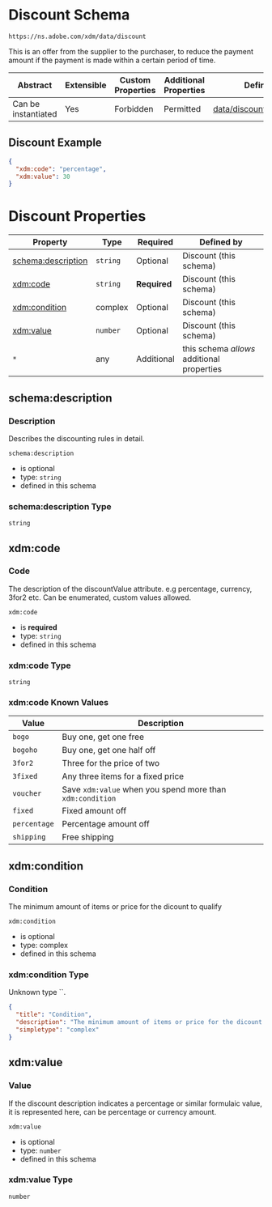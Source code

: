 
# Discount Schema

```
https://ns.adobe.com/xdm/data/discount
```

This is an offer from the supplier to the purchaser, to reduce the payment amount if the payment is made within a certain period of time.

| Abstract | Extensible | Custom Properties | Additional Properties | Defined In |
|----------|------------|-------------------|-----------------------|------------|
| Can be instantiated | Yes | Forbidden | Permitted | [data/discount.schema.json](data/discount.schema.json) |

## Discount Example
```json
{
  "xdm:code": "percentage",
  "xdm:value": 30
}
```

# Discount Properties

| Property | Type | Required | Defined by |
|----------|------|----------|------------|
| [schema:description](#schemadescription) | `string` | Optional | Discount (this schema) |
| [xdm:code](#xdmcode) | `string` | **Required** | Discount (this schema) |
| [xdm:condition](#xdmcondition) | complex | Optional | Discount (this schema) |
| [xdm:value](#xdmvalue) | `number` | Optional | Discount (this schema) |
| `*` | any | Additional | this schema *allows* additional properties |

## schema:description
### Description

Describes the discounting rules in detail. 

`schema:description`
* is optional
* type: `string`
* defined in this schema

### schema:description Type


`string`






## xdm:code
### Code

The description of the discountValue attribute. e.g percentage, currency, 3for2 etc. Can be enumerated, custom values allowed.

`xdm:code`
* is **required**
* type: `string`
* defined in this schema

### xdm:code Type


`string`



### xdm:code Known Values
| Value | Description |
|-------|-------------|
| `bogo` | Buy one, get one free |
| `bogoho` | Buy one, get one half off |
| `3for2` | Three for the price of two |
| `3fixed` | Any three items for a fixed price |
| `voucher` | Save `xdm:value` when you spend more than `xdm:condition` |
| `fixed` | Fixed amount off |
| `percentage` | Percentage amount off |
| `shipping` | Free shipping |




## xdm:condition
### Condition

The minimum amount of items or price for the dicount to qualify

`xdm:condition`
* is optional
* type: complex
* defined in this schema

### xdm:condition Type

Unknown type ``.

```json
{
  "title": "Condition",
  "description": "The minimum amount of items or price for the dicount to qualify",
  "simpletype": "complex"
}
```





## xdm:value
### Value

If the discount description indicates a percentage or similar formulaic value, it is represented here, can be percentage or currency amount.

`xdm:value`
* is optional
* type: `number`
* defined in this schema

### xdm:value Type


`number`





